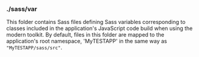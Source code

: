 ### ./sass/var

This folder contains Sass files defining Sass variables corresponding to classes
included in the application's JavaScript code build when using the modern toolkit.
By default, files in this folder are mapped to the application's root namespace,
'MyTESTAPP' in the same way as `"MyTESTAPP/sass/src"`.